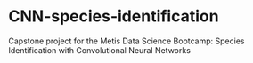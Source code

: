 # CNN-species-identification
Capstone project for the Metis Data Science Bootcamp: Species Identification with Convolutional Neural Networks
